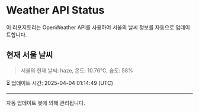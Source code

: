 
# Weather API Status

이 리포지토리는 OpenWeather API를 사용하여 서울의 날씨 정보를 자동으로 업데이트합니다.

## 현재 서울 날씨
> 서울의 현재 날씨: haze, 온도: 10.76°C, 습도: 58%

⏳ 업데이트 시간: 2025-04-04 01:14:49 (UTC)

---
자동 업데이트 봇에 의해 관리됩니다.
